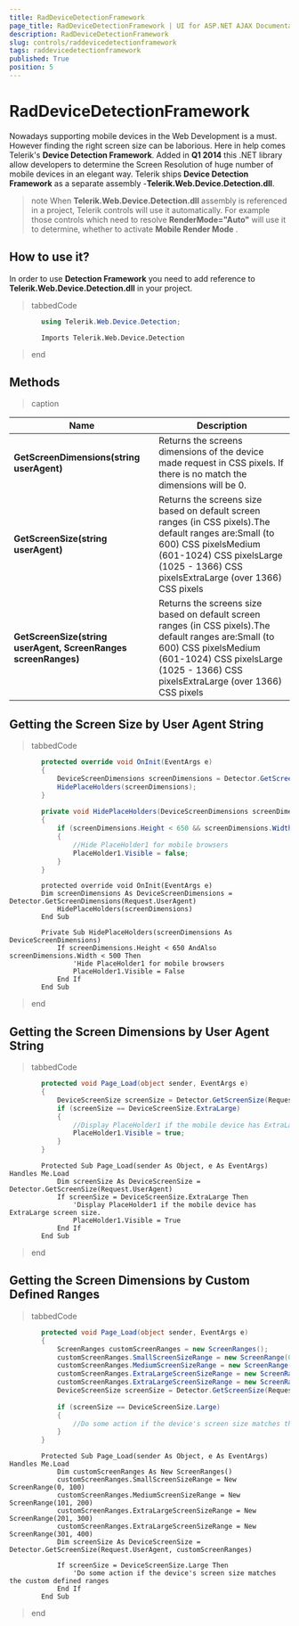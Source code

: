 ```yaml
---
title: RadDeviceDetectionFramework
page_title: RadDeviceDetectionFramework | UI for ASP.NET AJAX Documentation
description: RadDeviceDetectionFramework
slug: controls/raddevicedetectionframework
tags: raddevicedetectionframework
published: True
position: 5
---
```


# RadDeviceDetectionFramework



Nowadays supporting mobile devices in the Web Development is a must. However finding the right screen size can be laborious. Here in help comes Telerik's __Device Detection Framework__. Added in __Q1 2014__ this .NET library allow developers to determine the Screen Resolution of huge number of mobile devices in an elegant way. Telerik ships __Device Detection Framework__ as a separate assembly -__Telerik.Web.Device.Detection.dll__.

>note When __Telerik.Web.Device.Detection.dll__ assembly is referenced in a project, Telerik controls will use it automatically. For example those controls which need to resolve __RenderMode="Auto"__ will use it to determine, whether to activate __Mobile Render Mode__ .
>


## How to use it?

In order to use __Detection Framework__ you need to add reference to __Telerik.Web.Device.Detection.dll__ in your project.

>tabbedCode

````C#
	    using Telerik.Web.Device.Detection;
````



````VBNET
	    Imports Telerik.Web.Device.Detection
````


>end

## Methods


>caption  

| Name | Description |
| ------ | ------ |
| __GetScreenDimensions(string userAgent)__ |Returns the screens dimensions of the device made request in CSS pixels. If there is no match the dimensions will be 0.|
| __GetScreenSize(string userAgent)__ |Returns the screens size based on default screen ranges (in CSS pixels).The default ranges are:Small (to 600) CSS pixelsMedium (601-1024) CSS pixelsLarge (1025 - 1366) CSS pixelsExtraLarge (over 1366) CSS pixels|
| __GetScreenSize(string userAgent, ScreenRanges screenRanges)__ |Returns the screens size based on default screen ranges (in CSS pixels).The default ranges are:Small (to 600) CSS pixelsMedium (601-1024) CSS pixelsLarge (1025 - 1366) CSS pixelsExtraLarge (over 1366) CSS pixels|

## Getting the Screen Size by User Agent String



>tabbedCode

````C#
	    protected override void OnInit(EventArgs e)
	    {
	        DeviceScreenDimensions screenDimensions = Detector.GetScreenDimensions(Request.UserAgent);
	        HidePlaceHolders(screenDimensions);
	    }
	
	    private void HidePlaceHolders(DeviceScreenDimensions screenDimensions)
	    {
	        if (screenDimensions.Height < 650 && screenDimensions.Width < 500)
	        {
	            //Hide PlaceHolder1 for mobile browsers
	            PlaceHolder1.Visible = false;
	        }
	    }
````



````VBNET
	    protected override void OnInit(EventArgs e)
	    Dim screenDimensions As DeviceScreenDimensions = Detector.GetScreenDimensions(Request.UserAgent)
	        HidePlaceHolders(screenDimensions)
	    End Sub
	
	    Private Sub HidePlaceHolders(screenDimensions As DeviceScreenDimensions)
	        If screenDimensions.Height < 650 AndAlso screenDimensions.Width < 500 Then
	            'Hide PlaceHolder1 for mobile browsers
	            PlaceHolder1.Visible = False
	        End If
	    End Sub
````


>end

## Getting the Screen Dimensions by User Agent String



>tabbedCode

````C#
	    protected void Page_Load(object sender, EventArgs e)
	    {
	        DeviceScreenSize screenSize = Detector.GetScreenSize(Request.UserAgent);
	        if (screenSize == DeviceScreenSize.ExtraLarge)
	        {
	            //Display PlaceHolder1 if the mobile device has ExtraLarge screen size.
	            PlaceHolder1.Visible = true;
	        }
	    }
````



````VBNET
	    Protected Sub Page_Load(sender As Object, e As EventArgs) Handles Me.Load
	        Dim screenSize As DeviceScreenSize = Detector.GetScreenSize(Request.UserAgent)
	        If screenSize = DeviceScreenSize.ExtraLarge Then
	            'Display PlaceHolder1 if the mobile device has ExtraLarge screen size.
	            PlaceHolder1.Visible = True
	        End If
	    End Sub
````


>end

## Getting the Screen Dimensions by Custom Defined Ranges

>tabbedCode

````C#
	    protected void Page_Load(object sender, EventArgs e)
	    {
	        ScreenRanges customScreenRanges = new ScreenRanges();
	        customScreenRanges.SmallScreenSizeRange = new ScreenRange(0, 100);
	        customScreenRanges.MediumScreenSizeRange = new ScreenRange(101, 200);
	        customScreenRanges.ExtraLargeScreenSizeRange = new ScreenRange(201, 300);
	        customScreenRanges.ExtraLargeScreenSizeRange = new ScreenRange(301, 400);
	        DeviceScreenSize screenSize = Detector.GetScreenSize(Request.UserAgent,  customScreenRanges);
	
	        if (screenSize == DeviceScreenSize.Large)
	        {
	            //Do some action if the device's screen size matches the custom defined ranges
	        }
	    }
````



````VBNET
	    Protected Sub Page_Load(sender As Object, e As EventArgs) Handles Me.Load
	        Dim customScreenRanges As New ScreenRanges()
	        customScreenRanges.SmallScreenSizeRange = New ScreenRange(0, 100)
	        customScreenRanges.MediumScreenSizeRange = New ScreenRange(101, 200)
	        customScreenRanges.ExtraLargeScreenSizeRange = New ScreenRange(201, 300)
	        customScreenRanges.ExtraLargeScreenSizeRange = New ScreenRange(301, 400)
	        Dim screenSize As DeviceScreenSize = Detector.GetScreenSize(Request.UserAgent, customScreenRanges)
	
	        If screenSize = DeviceScreenSize.Large Then
	            'Do some action if the device's screen size matches the custom defined ranges
	        End If
	    End Sub
````


>end
